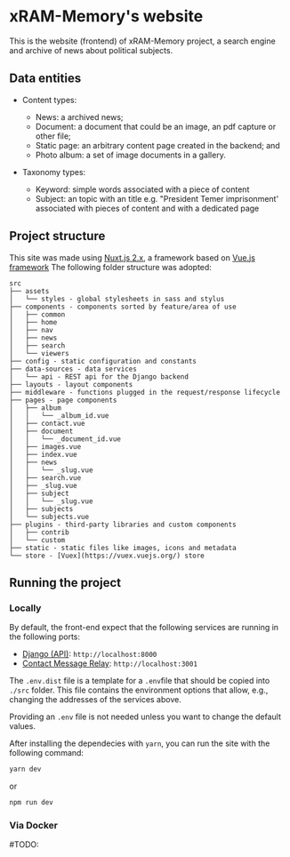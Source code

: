 # xRAM-Memory's website

This is the website (frontend) of xRAM-Memory project, a search engine and archive of news about political subjects.

## Data entities

- Content types:
  - News: a archived news;
  - Document: a document that could be an image, an pdf capture or other file;
  - Static page: an arbitrary content page created in the backend; and
  - Photo album: a set of image documents in a gallery.

- Taxonomy types:
  - Keyword: simple words associated with a piece of content
  - Subject: an topic with an title e.g. "President Temer imprisonment' associated with pieces of content and with a
    dedicated page

## Project structure

This site was made using [Nuxt.js 2.x](https://nuxtjs.org/), a framework based on [Vue.js framework](https://vuejs.org/)
The following folder structure was adopted:

```
src
├── assets
│   └── styles - global stylesheets in sass and stylus
├── components - components sorted by feature/area of use
│   ├── common
│   ├── home
│   ├── nav
│   ├── news
│   ├── search
│   └── viewers
├── config - static configuration and constants
├── data-sources - data services
│   └── api - REST api for the Django backend
├── layouts - layout components
├── middleware - functions plugged in the request/response lifecycle
├── pages - page components
│   ├── album
│   │   └── _album_id.vue
│   ├── contact.vue
│   ├── document
│   │   └── _document_id.vue
│   ├── images.vue
│   ├── index.vue
│   ├── news
│   │   └── _slug.vue
│   ├── search.vue
│   ├── _slug.vue
│   ├── subject
│   │   └── _slug.vue
│   ├── subjects
│   └── subjects.vue
├── plugins - third-party libraries and custom components
│   ├── contrib
│   └── custom
├── static - static files like images, icons and metadata
└── store - [Vuex](https://vuex.vuejs.org/) store
```
## Running the project

### Locally

By default, the front-end expect that the following services are running in the following ports:
- [Django (API)](https://github.com/felubra/django-xram_memory): `http://localhost:8000`
- [Contact Message Relay](https://github.com/felubra/xram_memory-contact_message_relay): `http://localhost:3001`

The `.env.dist` file is a template for a `.env`file that should be copied into `./src` folder. This file contains the environment options that allow, e.g., changing the addresses of the services above.

Providing an `.env` file is not needed unless you want to change the default values.

After installing the dependecies with `yarn`, you can run the site with the following command:

```bash
yarn dev
```
or
```bash
npm run dev
```

### Via Docker

#TODO:
